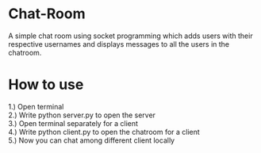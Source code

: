 # Chat-Room
A simple chat room using socket programming which adds users with their respective usernames and displays messages to all the users in the chatroom.

# How to use
1.) Open terminal <br />
2.) Write python server.py to open the server <br />
3.) Open terminal separately for a client <br />
4.) Write python client.py to open the chatroom for a client <br />
5.) Now you can chat among different client locally <br />
